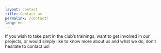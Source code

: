 ```yaml
---
layout: contact
title: Contact us
permalink: /contact/
lang: en
---
```


If you wish to take part in the club’s trainings, want to get involved in our projects, or would simply like to know more about us and what we do, don’t hesitate to contact us!